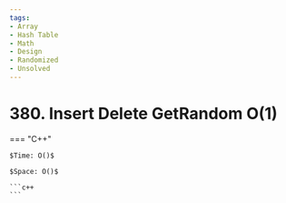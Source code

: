 ```yaml
---
tags:
- Array
- Hash Table
- Math
- Design
- Randomized
- Unsolved
---
```



# 380. Insert Delete GetRandom O(1)

=== "C++"

    $Time: O()$

    $Space: O()$

    ```c++
    ```